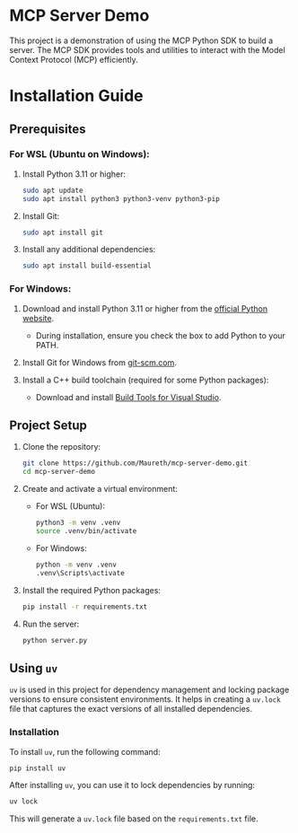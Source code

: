 # MCP Server Demo

This project is a demonstration of using the MCP Python SDK to build a server. The MCP SDK provides tools and utilities to interact with the Model Context Protocol (MCP) efficiently.

# Installation Guide

## Prerequisites

### For WSL (Ubuntu on Windows):
1. Install Python 3.11 or higher:
   ```bash
   sudo apt update
   sudo apt install python3 python3-venv python3-pip
   ```

2. Install Git:
   ```bash
   sudo apt install git
   ```

3. Install any additional dependencies:
   ```bash
   sudo apt install build-essential
   ```

### For Windows:
1. Download and install Python 3.11 or higher from the [official Python website](https://www.python.org/downloads/).
   - During installation, ensure you check the box to add Python to your PATH.

2. Install Git for Windows from [git-scm.com](https://git-scm.com/).

3. Install a C++ build toolchain (required for some Python packages):
   - Download and install [Build Tools for Visual Studio](https://visualstudio.microsoft.com/visual-cpp-build-tools/).

## Project Setup

1. Clone the repository:
   ```bash
   git clone https://github.com/Maureth/mcp-server-demo.git
   cd mcp-server-demo
   ```

2. Create and activate a virtual environment:
   - For WSL (Ubuntu):
     ```bash
     python3 -m venv .venv
     source .venv/bin/activate
     ```
   - For Windows:
     ```cmd
     python -m venv .venv
     .venv\Scripts\activate
     ```

3. Install the required Python packages:
   ```bash
   pip install -r requirements.txt
   ```

4. Run the server:
   ```bash
   python server.py
   ```

## Using `uv`

`uv` is used in this project for dependency management and locking package versions to ensure consistent environments. It helps in creating a `uv.lock` file that captures the exact versions of all installed dependencies.

### Installation

To install `uv`, run the following command:
```bash
pip install uv
```

After installing `uv`, you can use it to lock dependencies by running:
```bash
uv lock
```
This will generate a `uv.lock` file based on the `requirements.txt` file.